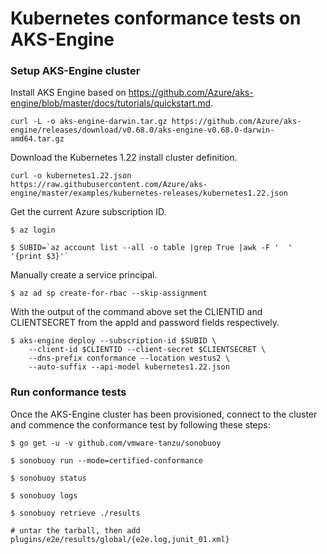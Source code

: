 # Kubernetes conformance tests on AKS-Engine


### Setup AKS-Engine cluster

Install AKS Engine based on https://github.com/Azure/aks-engine/blob/master/docs/tutorials/quickstart.md.

```console
curl -L -o aks-engine-darwin.tar.gz https://github.com/Azure/aks-engine/releases/download/v0.68.0/aks-engine-v0.68.0-darwin-amd64.tar.gz
```

Download the Kubernetes 1.22 install cluster definition.

```console
curl -o kubernetes1.22.json https://raw.githubusercontent.com/Azure/aks-engine/master/examples/kubernetes-releases/kubernetes1.22.json
```

Get the current Azure subscription ID.

```console
$ az login

$ SUBID=`az account list --all -o table |grep True |awk -F '  ' '{print $3}'`
```

Manually create a service principal.

```console
$ az ad sp create-for-rbac --skip-assignment
```

With the output of the command above set the CLIENTID and CLIENTSECRET from the appId and password fields respectively.

``` console
$ aks-engine deploy --subscription-id $SUBID \
    --client-id $CLIENTID --client-secret $CLIENTSECRET \
    --dns-prefix conformance --location westus2 \
    --auto-suffix --api-model kubernetes1.22.json
```

### Run conformance tests

Once the AKS-Engine cluster has been provisioned, connect to the cluster and commence the conformance test by following these steps:

```console
$ go get -u -v github.com/vmware-tanzu/sonobuoy

$ sonobuoy run --mode=certified-conformance

$ sonobuoy status

$ sonobuoy logs

$ sonobuoy retrieve ./results

# untar the tarball, then add plugins/e2e/results/global/{e2e.log,junit_01.xml}
```
